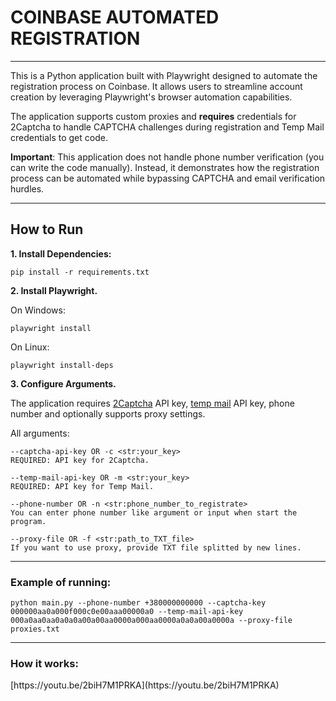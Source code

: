 <h1>COINBASE AUTOMATED REGISTRATION</h1>
<hr>
<p>This is a Python application built with Playwright designed to automate the registration process on Coinbase. It allows users to streamline account creation by leveraging Playwright's browser automation capabilities. </p>

<p>The application supports custom proxies and <b>requires</b> credentials for 2Captcha to handle CAPTCHA challenges during registration and Temp Mail credentials to get code.</p>

<p><b>Important</b>: This application does not handle phone number verification (you can write the code manually). Instead, it demonstrates how the registration process can be automated while bypassing CAPTCHA and email verification hurdles.</p>

<hr>
<h2>How to Run</h2>
<p><b>1. Install Dependencies:</b></p>
<code>pip install -r requirements.txt</code>

<p><b>2. Install Playwright.</b></p>
<p>On Windows:</p>
<code>playwright install</code>
<p>On Linux:</p>
<code>playwright install-deps</code>

<p><b>3. Configure Arguments.</b></p>
<p>The application requires <a href="https://2captcha.com/uk/enterpage">2Captcha</a> API key, <a href="https://temp-mail.org/uk/api">temp mail</a> API key, phone number and optionally supports proxy settings.</p> 
<p>All arguments:</p>

```
--captcha-api-key OR -c <str:your_key>
REQUIRED: API key for 2Captcha.

--temp-mail-api-key OR -m <str:your_key>
REQUIRED: API key for Temp Mail.

--phone-number OR -n <str:phone_number_to_registrate>
You can enter phone number like argument or input when start the program.

--proxy-file OR -f <str:path_to_TXT_file>
If you want to use proxy, provide TXT file splitted by new lines.
```

<hr>
<h3>Example of running:</h3>

```
python main.py --phone-number +380000000000 --captcha-key 000000aa0a000f000c0e00aaa00000a0 --temp-mail-api-key 000a0aa0aa0a0a0a00a00aa0000a000aa0000a0a0a00a0000a --proxy-file proxies.txt
```
<hr>
<h3>How it works:</h3>
[https://youtu.be/2biH7M1PRKA](https://youtu.be/2biH7M1PRKA)


